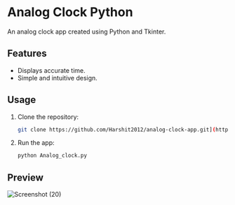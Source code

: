 # Analog Clock Python

An analog clock app created using Python and Tkinter.

## Features

- Displays accurate time.
- Simple and intuitive design.

## Usage

1. Clone the repository:

   ```bash
   git clone https://github.com/Harshit2012/analog-clock-app.git](https://github.com/Harshit2012/Analog_Clock_Python.git)
2. Run the app:
   ```bash
   python Analog_clock.py
## Preview
![Screenshot (20)](https://github.com/Harshit2012/Analog_Clock_Python/assets/105143145/1e0aec60-17c9-4e7f-94ff-d3aaf8059b26)
